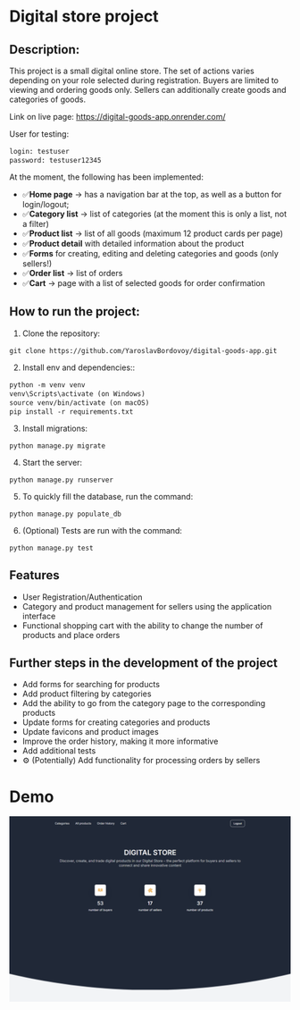 # Digital store project

## Description:

This project is a small digital online store. The set of actions varies depending on your role selected during registration. Buyers are limited to viewing and ordering goods only. Sellers can additionally create goods and categories of goods.

Link on live page: https://digital-goods-app.onrender.com/

User for testing: 
```
login: testuser
password: testuser12345
```

At the moment, the following has been implemented:

- ✅**Home page** → has a navigation bar at the top, as well as a button for login/logout;
- ✅**Category list** → list of categories (at the moment this is only a list, not a filter)
- ✅**Product list** → list of all goods (maximum 12 product cards per page)
- ✅**Product detail** with detailed information about the product
- ✅**Forms** for creating, editing and deleting categories and goods (only sellers!)
- ✅**Order list** → list of orders
- ✅**Cart** → page with a list of selected goods for order confirmation

## How to run the project:
1. Clone the repository: 
```
git clone https://github.com/YaroslavBordovoy/digital-goods-app.git
```
2. Install env and dependencies::
```
python -m venv venv
venv\Scripts\activate (on Windows)
source venv/bin/activate (on macOS)
pip install -r requirements.txt
```
3. Install migrations:
```
python manage.py migrate
```
4. Start the server:
```
python manage.py runserver
```
5. To quickly fill the database, run the command:
```
python manage.py populate_db
```
6. (Optional) Tests are run with the command:
```
python manage.py test
```

## Features
- User Registration/Authentication
- Category and product management for sellers using the application interface
- Functional shopping cart with the ability to change the number of products and place orders

## Further steps in the development of the project
- Add forms for searching for products
- Add product filtering by categories
- Add the ability to go from the category page to the corresponding products
- Update forms for creating categories and products
- Update favicons and product images
- Improve the order history, making it more informative
- Add additional tests
- ⚙️ (Potentially) Add functionality for processing orders by sellers

# Demo
![img.png](demo.png)

